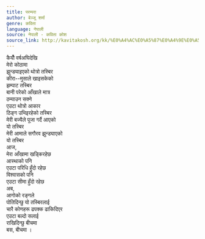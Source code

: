 ```yaml
---
title: परम्परा
author: बेञ्जू शर्मा
genre: कविता
language: नेपाली
source: नेपाली - कविता कोश
source_link: http://kavitakosh.org/kk/%E0%A4%AC%E0%A5%87%E0%A4%9E%E0%A5%8D%E0%A4%9C%E0%A5%82_%E0%A4%B6%E0%A4%B0%E0%A5%8D%E0%A4%AE%E0%A4%BE
---
```


कैयौँ वर्षअघिदेखि  
मेरो कोठामा  
झुन्ड्याइएको थोत्रो तस्बिर  
कीरा--मुसाले खाइसकेको  
झम्पाट तस्बिर  
बानी परेको आँखाले मात्र  
ठम्याउन सक्ने  
एउटा थोत्रो आकार  
ठिङ्ग उभिइरहेको तस्बिर  
मेरी बज्यैले पूजा गर्दै आएको  
यो तस्बिर  
मेरी आमाले सगौरव झुन्ड्याएको  
यो तस्बिर  
आज,  
मेरा आँखामा खड्किरहेछ  
आस्थाको पनि  
एउटा परिधि हुँदो रहेछ  
विश्वासको पनि  
एउटा सीमा हुँदो रहेछ  
अब,  
आगोको रङ्गले  
पोतिदिन्छु यो तस्बिरलाई  
चारै कोणहरू ढपक्क ढाकिदिएर  
एउटा बल्दो सलाई  
राखिदिन्छु बीचमा  
बस, बीचमा ।
